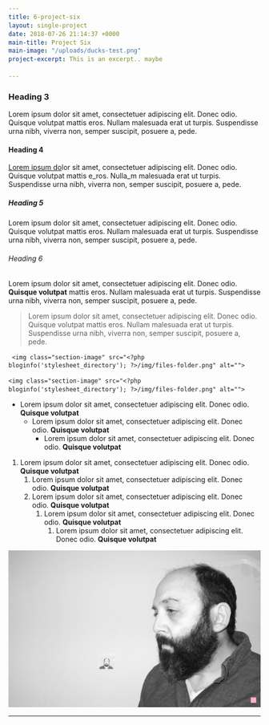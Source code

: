 ```yaml
---
title: 6-project-six
layout: single-project
date: 2018-07-26 21:14:37 +0000
main-title: Project Six
main-image: "/uploads/ducks-test.png"
project-excerpt: This is an excerpt.. maybe

---
```

### Heading 3

Lorem ipsum dolor sit amet, consectetuer adipiscing elit. Donec odio. Quisque volutpat mattis eros. Nullam malesuada erat ut turpis. Suspendisse urna nibh, viverra non, semper suscipit, posuere a, pede.

#### Heading 4

[Lorem ipsum do](google.com "Google")lor sit amet, consectetuer adipiscing elit. Donec odio. Quisque volutpat mattis e_ros. Nulla_m malesuada erat ut turpis. Suspendisse urna nibh, viverra non, semper suscipit, posuere a, pede.

##### Heading 5

Lorem ipsum dolor sit amet, consectetuer adipiscing elit. Donec odio. Quisque volutpat mattis eros. Nullam malesuada erat ut turpis. Suspendisse urna nibh, viverra non, semper suscipit, posuere a, pede.

###### Heading 6

Lorem ipsum dolor sit amet, consectetuer adipiscing elit. Donec odio. **Quisque volutpat** mattis eros. Nullam malesuada erat ut turpis. Suspendisse urna nibh, viverra non, semper suscipit, posuere a, pede.

> Lorem ipsum dolor sit amet, consectetuer adipiscing elit. Donec odio. Quisque volutpat mattis eros. Nullam malesuada erat ut turpis. Suspendisse urna nibh, viverra non, semper suscipit, posuere a, pede.

     <img class="section-image" src="<?php bloginfo('stylesheet_directory'); ?>/img/files-folder.png" alt="">

`<img class="section-image" src="<?php bloginfo('stylesheet_directory'); ?>/img/files-folder.png" alt="">`

* Lorem ipsum dolor sit amet, consectetuer adipiscing elit. Donec odio. **Quisque volutpat** 
  * Lorem ipsum dolor sit amet, consectetuer adipiscing elit. Donec odio. **Quisque volutpat** 
    * Lorem ipsum dolor sit amet, consectetuer adipiscing elit. Donec odio. **Quisque volutpat** 

1. Lorem ipsum dolor sit amet, consectetuer adipiscing elit. Donec odio. **Quisque volutpat** 
   1. Lorem ipsum dolor sit amet, consectetuer adipiscing elit. Donec odio. **Quisque volutpat** 
   2. Lorem ipsum dolor sit amet, consectetuer adipiscing elit. Donec odio. **Quisque volutpat** 
      1. Lorem ipsum dolor sit amet, consectetuer adipiscing elit. Donec odio. **Quisque volutpat** 
         1. Lorem ipsum dolor sit amet, consectetuer adipiscing elit. Donec odio. **Quisque volutpat** 

![](/uploads/main-image.jpg)

***